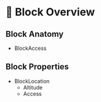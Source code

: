 # 🌲 Block Overview

## Block Anatomy
- BlockAccess

## Block Properties
- BlockLocation
    - Altitude
    - Access
